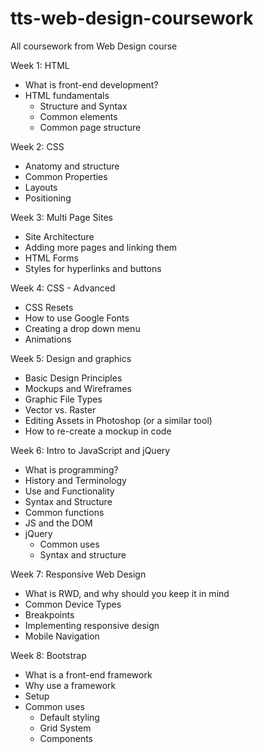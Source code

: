 # tts-web-design-coursework
All coursework from Web Design course

Week 1: HTML 
  * What is front-end development? 
  * HTML fundamentals 
    * Structure and Syntax 
    * Common elements 
    * Common page structure

Week 2: CSS 
  * Anatomy and structure 
  * Common Properties 
  * Layouts 
  * Positioning 

Week 3: Multi Page Sites 
  * Site Architecture 
  * Adding more pages and linking them 
  * HTML Forms 
  * Styles for hyperlinks and buttons 

Week 4: CSS - Advanced 
  * CSS Resets 
  * How to use Google Fonts 
  * Creating a drop down menu 
  * Animations 

Week 5: Design and graphics 
  * Basic Design Principles 
  * Mockups and Wireframes 
  * Graphic File Types 
  * Vector vs. Raster 
  * Editing Assets in Photoshop (or a similar tool) 
  * How to re-create a mockup in code

Week 6: Intro to JavaScript and jQuery 
  * What is programming? 
  * History and Terminology 
  * Use and Functionality 
  * Syntax and Structure 
  * Common functions 
  * JS and the DOM 
  * jQuery 
    * Common uses 
    * Syntax and structure 

Week 7: Responsive Web Design 
  * What is RWD, and why should you keep it in mind 
  * Common Device Types 
  * Breakpoints 
  * Implementing responsive design 
  * Mobile Navigation 

Week 8: Bootstrap 
  * What is a front-end framework 
  * Why use a framework 
  * Setup 
  * Common uses 
    * Default styling 
    * Grid System 
    * Components 


